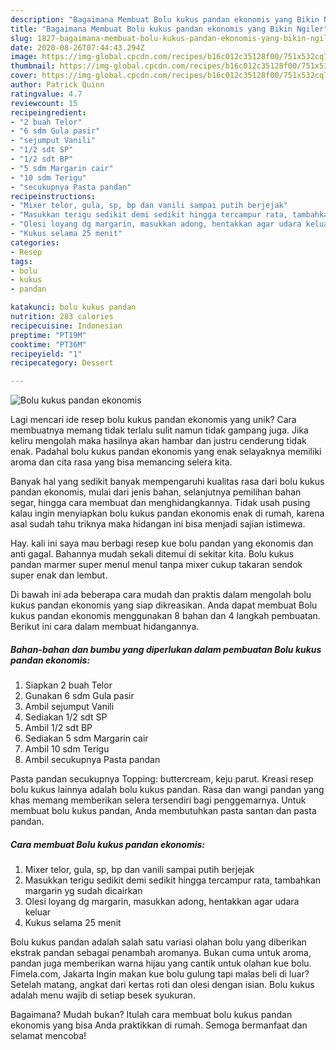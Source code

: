 ```yaml
---
description: "Bagaimana Membuat Bolu kukus pandan ekonomis yang Bikin Ngiler"
title: "Bagaimana Membuat Bolu kukus pandan ekonomis yang Bikin Ngiler"
slug: 1827-bagaimana-membuat-bolu-kukus-pandan-ekonomis-yang-bikin-ngiler
date: 2020-08-26T07:44:43.294Z
image: https://img-global.cpcdn.com/recipes/b16c012c35128f00/751x532cq70/bolu-kukus-pandan-ekonomis-foto-resep-utama.jpg
thumbnail: https://img-global.cpcdn.com/recipes/b16c012c35128f00/751x532cq70/bolu-kukus-pandan-ekonomis-foto-resep-utama.jpg
cover: https://img-global.cpcdn.com/recipes/b16c012c35128f00/751x532cq70/bolu-kukus-pandan-ekonomis-foto-resep-utama.jpg
author: Patrick Quinn
ratingvalue: 4.7
reviewcount: 15
recipeingredient:
- "2 buah Telor"
- "6 sdm Gula pasir"
- "sejumput Vanili"
- "1/2 sdt SP"
- "1/2 sdt BP"
- "5 sdm Margarin cair"
- "10 sdm Terigu"
- "secukupnya Pasta pandan"
recipeinstructions:
- "Mixer telor, gula, sp, bp dan vanili sampai putih berjejak"
- "Masukkan terigu sedikit demi sedikit hingga tercampur rata, tambahkan margarin yg sudah dicairkan"
- "Olesi loyang dg margarin, masukkan adong, hentakkan agar udara keluar"
- "Kukus selama 25 menit"
categories:
- Resep
tags:
- bolu
- kukus
- pandan

katakunci: bolu kukus pandan 
nutrition: 283 calories
recipecuisine: Indonesian
preptime: "PT19M"
cooktime: "PT36M"
recipeyield: "1"
recipecategory: Dessert

---
```



![Bolu kukus pandan ekonomis](https://img-global.cpcdn.com/recipes/b16c012c35128f00/751x532cq70/bolu-kukus-pandan-ekonomis-foto-resep-utama.jpg)

Lagi mencari ide resep bolu kukus pandan ekonomis yang unik? Cara membuatnya memang tidak terlalu sulit namun tidak gampang juga. Jika keliru mengolah maka hasilnya akan hambar dan justru cenderung tidak enak. Padahal bolu kukus pandan ekonomis yang enak selayaknya memiliki aroma dan cita rasa yang bisa memancing selera kita.

Banyak hal yang sedikit banyak mempengaruhi kualitas rasa dari bolu kukus pandan ekonomis, mulai dari jenis bahan, selanjutnya pemilihan bahan segar, hingga cara membuat dan menghidangkannya. Tidak usah pusing kalau ingin menyiapkan bolu kukus pandan ekonomis enak di rumah, karena asal sudah tahu triknya maka hidangan ini bisa menjadi sajian istimewa.

Hay. kali ini saya mau berbagi resep kue bolu pandan yang ekonomis dan anti gagal. Bahannya mudah sekali ditemui di sekitar kita. Bolu kukus pandan marmer super menul menul tanpa mixer cukup takaran sendok super enak dan lembut.


Di bawah ini ada beberapa cara mudah dan praktis dalam mengolah bolu kukus pandan ekonomis yang siap dikreasikan. Anda dapat membuat Bolu kukus pandan ekonomis menggunakan 8 bahan dan 4 langkah pembuatan. Berikut ini cara dalam membuat hidangannya.

<!--inarticleads1-->

##### Bahan-bahan dan bumbu yang diperlukan dalam pembuatan Bolu kukus pandan ekonomis:

1. Siapkan 2 buah Telor
1. Gunakan 6 sdm Gula pasir
1. Ambil sejumput Vanili
1. Sediakan 1/2 sdt SP
1. Ambil 1/2 sdt BP
1. Sediakan 5 sdm Margarin cair
1. Ambil 10 sdm Terigu
1. Ambil secukupnya Pasta pandan


Pasta pandan secukupnya Topping: buttercream, keju parut. Kreasi resep bolu kukus lainnya adalah bolu kukus pandan. Rasa dan wangi pandan yang khas memang memberikan selera tersendiri bagi penggemarnya. Untuk membuat bolu kukus pandan, Anda membutuhkan pasta santan dan pasta pandan. 

<!--inarticleads2-->

##### Cara membuat Bolu kukus pandan ekonomis:

1. Mixer telor, gula, sp, bp dan vanili sampai putih berjejak
1. Masukkan terigu sedikit demi sedikit hingga tercampur rata, tambahkan margarin yg sudah dicairkan
1. Olesi loyang dg margarin, masukkan adong, hentakkan agar udara keluar
1. Kukus selama 25 menit


Bolu kukus pandan adalah salah satu variasi olahan bolu yang diberikan ekstrak pandan sebagai penambah aromanya. Bukan cuma untuk aroma, pandan juga memberikan warna hijau yang cantik untuk olahan kue bolu. Fimela.com, Jakarta Ingin makan kue bolu gulung tapi malas beli di luar? Setelah matang, angkat dari kertas roti dan olesi dengan isian. Bolu kukus adalah menu wajib di setiap besek syukuran. 

Bagaimana? Mudah bukan? Itulah cara membuat bolu kukus pandan ekonomis yang bisa Anda praktikkan di rumah. Semoga bermanfaat dan selamat mencoba!

